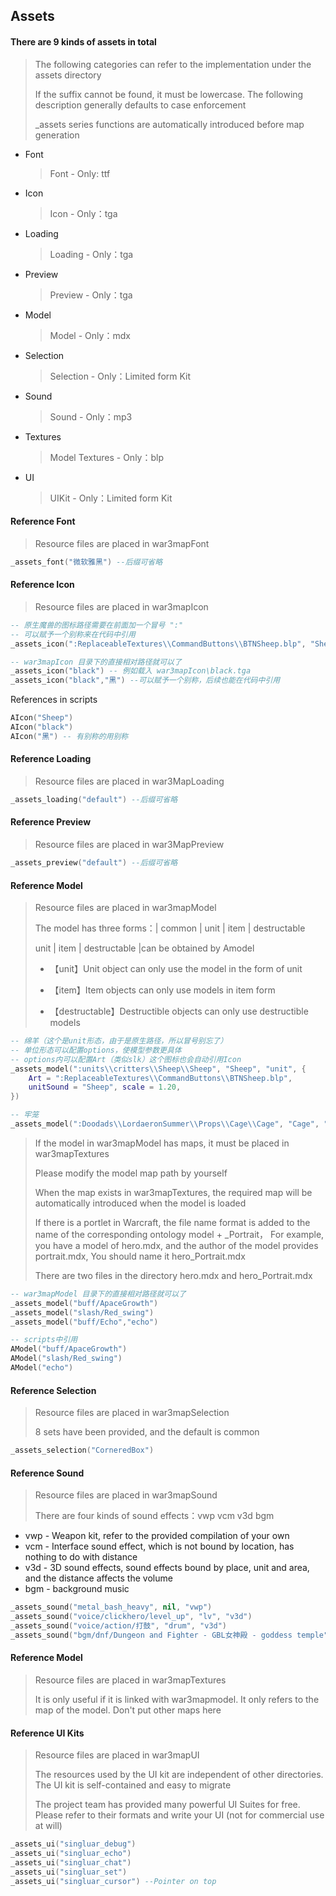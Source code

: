 ## Assets

#### There are 9 kinds of assets in total

> The following categories can refer to the implementation under the assets directory
>
> If the suffix cannot be found, it must be lowercase. The following description generally defaults to case enforcement
>
> _assets series functions are automatically introduced before map generation

* Font
  > Font - Only: ttf
* Icon
  > Icon - Only：tga
* Loading
  > Loading - Only：tga
* Preview
  > Preview - Only：tga
* Model
  > Model - Only：mdx
* Selection
  > Selection - Only：Limited form Kit
* Sound
  > Sound - Only：mp3
* Textures
  > Model Textures - Only：blp
* UI
  > UIKit - Only：Limited form Kit

#### Reference Font

> Resource files are placed in war3mapFont

```lua
_assets_font("微软雅黑") --后缀可省略
```

#### Reference Icon

> Resource files are placed in war3mapIcon

```lua
-- 原生魔兽的图标路径需要在前面加一个冒号 ":"
-- 可以赋予一个别称来在代码中引用
_assets_icon(":ReplaceableTextures\\CommandButtons\\BTNSheep.blp", "Sheep")

-- war3mapIcon 目录下的直接相对路径就可以了
_assets_icon("black") -- 例如载入 war3mapIcon\black.tga
_assets_icon("black","黑") --可以赋予一个别称，后续也能在代码中引用
```

References in scripts

```lua
AIcon("Sheep")
AIcon("black")
AIcon("黑") -- 有别称的用别称
```

#### Reference Loading

> Resource files are placed in war3MapLoading

```lua
_assets_loading("default") --后缀可省略
```

#### Reference Preview

> Resource files are placed in war3MapPreview

```lua
_assets_preview("default") --后缀可省略
```

#### Reference Model

> Resource files are placed in war3mapModel
>
> The model has three forms：| common | unit | item | destructable
>
> unit | item | destructable |can be obtained by Amodel
>
> * 【unit】Unit object can only use the model in the form of unit
>
> * 【item】Item objects can only use models in item form
>
> * 【destructable】Destructible objects can only use destructible models

```lua
-- 绵羊（这个是unit形态，由于是原生路径，所以冒号别忘了）
-- 单位形态可以配置options，使模型参数更具体
-- options内可以配置Art（类似slk）这个图标也会自动引用Icon
_assets_model(":units\\critters\\Sheep\\Sheep", "Sheep", "unit", {
    Art = ":ReplaceableTextures\\CommandButtons\\BTNSheep.blp",
    unitSound = "Sheep", scale = 1.20,
})

-- 牢笼
_assets_model(":Doodads\\LordaeronSummer\\Props\\Cage\\Cage", "Cage", "destructable")
```

> If the model in war3mapModel has maps, it must be placed in war3mapTextures
>
> Please modify the model map path by yourself
>
> When the map exists in war3mapTextures, the required map will be automatically introduced when the model is loaded
>
> If there is a portlet in Warcraft, the file name format is added to the name of the corresponding ontology model + _Portrait，
> For example, you have a model of hero.mdx, and the author of the model provides portrait.mdx,
> You should name it hero_Portrait.mdx
>
> There are two files in the directory hero.mdx and hero_Portrait.mdx

```lua
-- war3mapModel 目录下的直接相对路径就可以了
_assets_model("buff/ApaceGrowth")
_assets_model("slash/Red_swing")
_assets_model("buff/Echo","echo")
```

```lua
-- scripts中引用
AModel("buff/ApaceGrowth")
AModel("slash/Red_swing")
AModel("echo")
```

#### Reference Selection

> Resource files are placed in war3mapSelection
>
> 8 sets have been provided, and the default is common

```lua
_assets_selection("CorneredBox")
```

#### Reference Sound

> Resource files are placed in war3mapSound
>
> There are four kinds of sound effects：vwp vcm v3d bgm

* vwp - Weapon kit, refer to the provided compilation of your own
* vcm - Interface sound effect, which is not bound by location, has nothing to do with distance
* v3d - 3D sound effects, sound effects bound by place, unit and area, and the distance affects the volume
* bgm - background music

```lua
_assets_sound("metal_bash_heavy", nil, "vwp")
_assets_sound("voice/clickhero/level_up", "lv", "v3d")
_assets_sound("voice/action/打鼓", "drum", "v3d")
_assets_sound("bgm/dnf/Dungeon and Fighter - GBL女神殿 - goddess temple", "gbl", "bgm")
```

#### Reference Model

> Resource files are placed in war3mapTextures
>
> It is only useful if it is linked with war3mapmodel. It only refers to the map of the model. Don't put other maps here

#### Reference UI Kits

> Resource files are placed in war3mapUI
>
> The resources used by the UI kit are independent of other directories. The UI kit is self-contained and easy to migrate
>
> The project team has provided many powerful UI Suites for free. Please refer to their formats and write your UI (not for commercial use at will)

```lua
_assets_ui("singluar_debug")
_assets_ui("singluar_echo")
_assets_ui("singluar_chat")
_assets_ui("singluar_set")
_assets_ui("singluar_cursor") --Pointer on top
```
